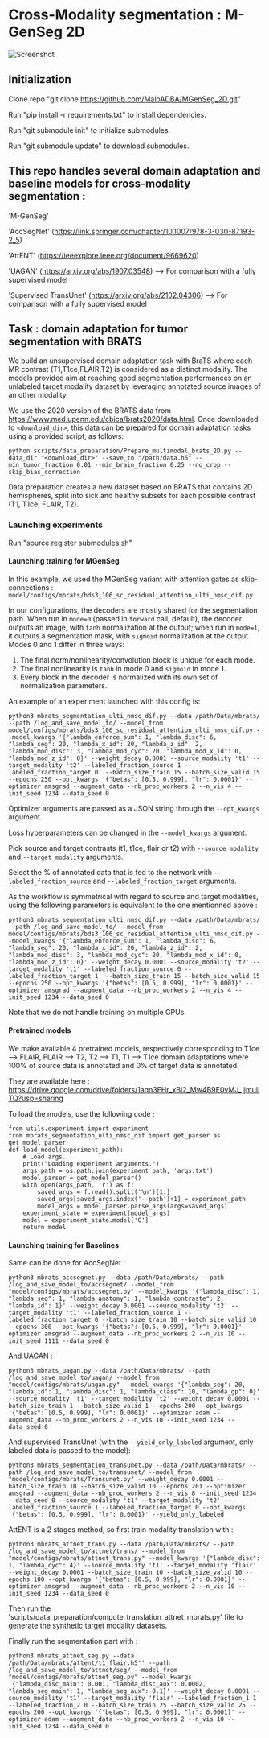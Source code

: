 # Cross-Modality segmentation : M-GenSeg 2D

![Screenshot](M-GenSeg-compact.png)

## Initialization

Clone repo "git clone https://github.com/MaloADBA/MGenSeg_2D.git"

Run "pip install -r requirements.txt" to install dependencies. 

Run "git submodule init" to initialize submodules.

Run "git submodule update" to download submodules.

## This repo handles several domain adaptation and baseline models for cross-modality segmentation :

'M-GenSeg'

'AccSegNet' (https://link.springer.com/chapter/10.1007/978-3-030-87193-2_5)

'AttENT' (https://ieeexplore.ieee.org/document/9669620)

'UAGAN' (https://arxiv.org/abs/1907.03548) --> For comparison with a fully supervised model

'Supervised TransUnet' (https://arxiv.org/abs/2102.04306) --> For comparison with a fully supervised model

## Task : domain adaptation for tumor segmentation with BRATS

We build an unsupervised domain adaptation task with BraTS where each MR contrast (T1,T1ce,FLAIR,T2) is considered as a distinct modality. The models provided aim at reaching good segmentation performances on an unlabeled target modality dataset by leveraging annotated source images of an other modality.

We use the 2020 version of the BRATS data from https://www.med.upenn.edu/cbica/brats2020/data.html. Once downloaded to `<download_dir>`, this data can be prepared for domain adaptation tasks using a provided script, as follows:

```
python scripts/data_preparation/Prepare_multimodal_brats_2D.py --data_dir "<download_dir>" --save_to "/path/data.h5" --min_tumor_fraction 0.01 --min_brain_fraction 0.25 --no_crop --skip_bias_correction

```
Data preparation creates a new dataset based on BRATS that contains 2D hemispheres, split into sick and healthy subsets for each possible contrast (T1, T1ce, FLAIR, T2).

### Launching experiments

Run "source register submodules.sh"

#### Launching training for MGenSeg

In this example, we used the MGenSeg variant with attention gates as skip-connections :
`model/configs/mbrats/bds3_106_sc_residual_attention_ulti_nmsc_dif.py`

In our configurations, the decoders are mostly shared for the segmentation path. When run in `mode=0` (passed in `forward` call; default), the decoder outputs an image, with `tanh` normalization at the output; when run in `mode=1`, it outputs a segmentation mask, with `sigmoid` normalization at the output. Modes 0 and 1 differ in three ways:
1. The final norm/nonlinearity/convolution block is unique for each mode.
2. The final nonlinearity is `tanh` in mode 0 and `sigmoid` in mode 1.
3. Every block in the decoder is normalized with its own set of normalization parameters.

An example of an experiment launched with this config is:
```
python3 mbrats_segmentation_ulti_nmsc_dif.py --data /path/Data/mbrats/ --path /log_and_save_model_to/ --model_from model/configs/mbrats/bds3_106_sc_residual_attention_ulti_nmsc_dif.py --model_kwargs '{"lambda_enforce_sum": 1, "lambda_disc": 6, "lambda_seg": 20, "lambda_x_id": 20, "lambda_z_id": 2, "lambda_mod_disc": 3, "lambda_mod_cyc": 20, "lambda_mod_x_id": 0, "lambda_mod_z_id": 0}' --weight_decay 0.0001 --source_modality 't1' --target_modality 't2' --labeled_fraction_source 1 --labeled_fraction_target 0  --batch_size_train 15 --batch_size_valid 15 --epochs 250 --opt_kwargs '{"betas": [0.5, 0.999], "lr": 0.0001}' --optimizer amsgrad --augment_data --nb_proc_workers 2 --n_vis 4 --init_seed 1234 --data_seed 0 
```

Optimizer arguments are passed as a JSON string through the `--opt_kwargs` argument.

Loss hyperparameters can be changed in the `--model_kwargs` argument.

Pick source and target contrasts (t1, t1ce, flair or t2) with `--source_modality` and `--target_modality` arguments.

Select the % of annotated data that is fed to the network with `--labeled_fraction_source` and `--labeled_fraction_target` arguments.

As the workflow is symmetrical with regard to source and target modalities, using the following parameters is equivalent to the one mentionned above :

```
python3 mbrats_segmentation_ulti_nmsc_dif.py --data /path/Data/mbrats/ --path /log_and_save_model_to/ --model_from model/configs/mbrats/bds3_106_sc_residual_attention_ulti_nmsc_dif.py --model_kwargs '{"lambda_enforce_sum": 1, "lambda_disc": 6, "lambda_seg": 20, "lambda_x_id": 20, "lambda_z_id": 2, "lambda_mod_disc": 3, "lambda_mod_cyc": 20, "lambda_mod_x_id": 0, "lambda_mod_z_id": 0}' --weight_decay 0.0001 --source_modality 't2' --target_modality 't1' --labeled_fraction_source 0 --labeled_fraction_target 1  --batch_size_train 15 --batch_size_valid 15 --epochs 250 --opt_kwargs '{"betas": [0.5, 0.999], "lr": 0.0001}' --optimizer amsgrad --augment_data --nb_proc_workers 2 --n_vis 4 --init_seed 1234 --data_seed 0 
```

Note that we do not handle training on multiple GPUs.

#### Pretrained models

We make available 4 pretrained models, respectively corresponding to T1ce --> FLAIR, FLAIR --> T2, T2 --> T1, T1 --> T1ce domain adaptations where 100% of source data is annotated and 0% of target data is annotated.

They are available here : https://drive.google.com/drive/folders/1aqn3FHr_xBl2_Mw4B9E0vMJ_jjmuIiTQ?usp=sharing

To load the models, use the following code :
```
from utils.experiment import experiment
from mbrats_segmentation_ulti_nmsc_dif import get_parser as get_model_parser
def load_model(experiment_path): 
    # Load args.
    print("Loading experiment arguments.")
    args_path = os.path.join(experiment_path, 'args.txt')
    model_parser = get_model_parser()
    with open(args_path, 'r') as f:
        saved_args = f.read().split('\n')[1:]
        saved_args[saved_args.index('--path')+1] = experiment_path
        model_args = model_parser.parse_args(args=saved_args)
    experiment_state = experiment(model_args)
    model = experiment_state.model['G']
    return model
```

#### Launching training for Baselines

Same can be done for AccSegNet :
```
python3 mbrats_accsegnet.py --data /path/Data/mbrats/ --path /log_and_save_model_to/accsegnet/ --model_from "model/configs/mbrats/accsegnet.py" --model_kwargs '{"lambda_disc": 1, "lambda_seg": 1, "lambda_anatomy": 1, "lambda_contraste": 2, "lambda_id": 1}' --weight_decay 0.0001 --source_modality 't2' --target_modality 't1' --labeled_fraction_source 1 --labeled_fraction_target 0 --batch_size_train 10 --batch_size_valid 10 --epochs 300 --opt_kwargs '{"betas": [0.5, 0.999], "lr": 0.0001}' --optimizer amsgrad --augment_data --nb_proc_workers 2 --n_vis 10 --init_seed 1111 --data_seed 0
```

And UAGAN :
```
python3 mbrats_uagan.py --data /path/Data/mbrats/ --path /log_and_save_model_to/uagan/ --model_from "model/configs/mbrats/uagan.py" --model_kwargs '{"lambda_seg": 20, "lambda_id": 1, "lambda_disc": 1, "lambda_class": 10, "lambda_gp": 0}' --source_modality 't1' --target_modality 't2' --weight_decay 0.0001 --batch_size_train 1 --batch_size_valid 1 --epochs 200 --opt_kwargs '{"betas": [0.5, 0.999], "lr": 0.0001}' --optimizer adam --augment_data --nb_proc_workers 2 --n_vis 10 --init_seed 1234 --data_seed 0 
```

And supervised TransUnet (with the `--yield_only_labeled` argument, only labeled data is passed to the model):
```
python3 mbrats_segmentation_transunet.py --data /path/Data/mbrats/ --path /log_and_save_model_to/transunet/ --model_from "model/configs/mbrats/Transunet.py" --weight_decay 0.0001 --batch_size_train 10 --batch_size_valid 10 --epochs 201 --optimizer amsgrad --augment_data --nb_proc_workers 2 --n_vis 8 --init_seed 1234 --data_seed 0 --source_modality 't1' --target_modality 't2' --labeled_fraction_source 1 --labeled_fraction_target 0 --opt_kwargs '{"betas": [0.5, 0.999], "lr": 0.0001}' --yield_only_labeled
```

AttENT is a 2 stages method, so first train modality translation with :
```
python3 mbrats_attnet_trans.py --data /path/Data/mbrats/ --path /log_and_save_model_to/attnet/trans/ --model_from "model/configs/mbrats/attnet_trans.py" --model_kwargs '{"lambda_disc": 1, "lambda_cyc": 4}' --source_modality 't1' --target_modality 'flair' --weight_decay 0.0001 --batch_size_train 10 --batch_size_valid 10 --epochs 100 --opt_kwargs '{"betas": [0.5, 0.999], "lr": 0.0001}' --optimizer amsgrad --augment_data --nb_proc_workers 2 --n_vis 10 --init_seed 1234 --data_seed 0
```

Then run the 'scripts/data_preparation/compute_translation_attnet_mbrats.py' file to generate the synthetic target modality datasets.

Finally run the segmentation part with  : 
```
python3 mbrats_attnet_seg.py --data /path/Data/mbrats/attent/t1_flair.h5'' --path /log_and_save_model_to/attnet/seg/ --model_from "model/configs/mbrats/attnet_seg.py" --model_kwargs '{"lambda_disc_main": 0.001, "lambda_disc_aux": 0.0002, "lambda_seg_main": 1, "lambda_seg_aux": 0.1}' --weight_decay 0.0001 --source_modality 't1' --target_modality 'flair' --labeled_fraction_1 1 --labeled_fraction_2 0 --batch_size_train 25 --batch_size_valid 25 --epochs 200 --opt_kwargs '{"betas": [0.5, 0.999], "lr": 0.0001}' --optimizer adam --augment_data --nb_proc_workers 2 --n_vis 10 --init_seed 1234 --data_seed 0
```
